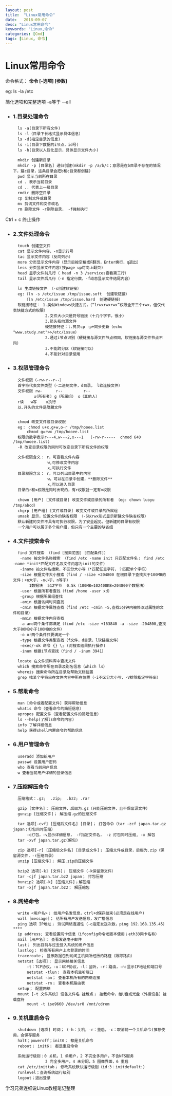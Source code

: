```yaml
---
layout: post
title:  "Linux常用命令"
date:   2018-09-07
desc: "Linux常用命令"
keywords: "Linux,命令"
categories: [Cmd]
tags: [Linux, 命令]
---
```


# Linux常用命令

命令格式： **命令 [-选项] [参数]**

eg: ls -la /etc

简化选项和完整选项 -a等于 --all


* ### 1.目录处理命令

		ls -a(目录下所有文件)
		ls -l（目录下长格式显示具体信息）
		ls -d(指定目录的信息)
		ls -i(目录下数据的i节点，id号)
		ls -h(目录以人性化显示，具体显示文件大小)

		mkdir 创建新目录
		mkdir -p [目录名] 递归创建(mkdir -p /a/b/c；意思是在b目录不存在的情况下，建c目录，这条目录会把b和c目录都创建)
		pwd 显示当前所在目录
		cd . 表示当前目录
		cd .. 代表上一级目录
		rmdir 删除空目录
		cp 复制文件或目录
		mv 剪切文件和文件改名
		rm 删除文件 -r删除目录， -f强制执行

Ctrl + c 终止操作

* ### 2.文件处理命令 

		touch 创建空文件
		cat 显示文件内容，-n显示行号
		tac 显示文件内容（反向列示）
		more 分页显示文件内容（显示后按空格或F翻页，Enter换行，q退出）
		less 分页显示文件内容(按page up可向上翻页)
		head 显示文件前几行（ head -n 3 /services查看第三行）
		tail 显示文件后几行（-n 指定行数，-f动态显示文件结尾内容）
		
		ln 生成链接文件 （-s创建软链接）
		eg:（ln -s /etc/issue /tmp/issue.soft  创建软链接）
		   （ln /etc/issue /tmp/issue.hard  创建硬链接）
		软链接特征： 1.类似Windows快捷方式，（“lrwxrwxrwx”权限全开三个rwx，但仅代表快捷方式的权限）
					2.文件大小只是符号链接（十几个字节，很小）
					3.箭头指向源文件
					硬链接特征：l.拷贝cp -p+同步更新（echo "www.study.net">>/etc/issue）
					2.通过i节点识别（硬链接与源文件节点相同，软链接与源文件节点不同）
					3.不能跨分区（软链接可以）
					4.不能针对目录使用


* ### 3.权限管理命令

		文件权限（-rw-r--r--）
		首字符代表文件类型（-二进制文件，d目录， l软连接文件）
		文件权限 rw-      r--         r--
			   u(所有者) g（所属组） o（其他人）
		r读   w写    x执行
		以.开头的文件是隐藏文件


		chmod 改变文件或目录权限
		eg： chmod u+x,g+w,o-r /tmp/hooee.list
			chmod g=rwx /tmp/hooee.list
		权限的数字表示r---4,w---2,x---1   (-rw-r-----  chmod 640 /tmp/hooee.list)
		-R 改变目录权限的同时可改变目录下所有文件的权限
		
		文件权限含义： r，可查看文件内容
				 	 w,可修改文件内容
				 	 x,可执行文件
		目录权限含义： r，可以列出目录中的内容
					 w，可以在目录中创建，**删除文件**
					 x,可以进入目录
		目录的r和x权限是同时出现的，有r权限就一定有x权限
		
		chown [用户] [文件或目录] 改变文件或目录的所有者 （eg: chown luoyu /tmp/abcd）
		chgrp [用户组] [文件或目录] 改变文件或目录的所属组
		umask 显示，设置文件的缺省权限 （-S以rwx形式显示新建文件缺省权限）
		默认新建的文件不具有可执行权限，为了安全起见。但新建的目录有权限
		一个用户可以属于多个用户组，但只有一个主要的缺省组

* ### 4.文件搜索命令
 
		find 文件搜索 （find [搜索范围] [匹配条件]）
		 -name 按文件名称搜索 （find /etc -name init 只匹配文件名； find /etc -name *init*匹配文件名及文件内容为init的文件）
		 -iname 按文件名搜索，不区分大小写（*匹配任意字符，？匹配单个字符）
		 -size 根据文件大小搜索（find / -size +204800 在根目录下查找大于100MB的文件；+n大于，-n小于，n等于）
			 1数据块  512字节  0.5k（100MB=102400KB=204800个数据块）
		 -user 根据所有者查找（find /home -user xd）
		 -group 根据所属组查找
		 -amin 根据访问时间查找
		 -cmin 根据文件属性查找（find /etc -cmin -5,查找5分钟内被修改过属性的文件和目录）
		 -mmin 根据文件内容查找
		 -a and两个条件都满足（find /etc -size +163840 -a -size -204800,查找大于80MB小于100MB的文件）
		 -o or两个条件只要满足一个
		 -type 根据文件类型查找（f文件，d目录，l软链接文件）
		 -exec/-ok 命令 {} \; (对搜索结果执行操作)
		 -inum 根据i节点查找（find / -inum 3941）
		
		locate 在文件资料库中查找文件
		which 搜索命令所在目录及别名信息（which ls）
		whereis 搜索命令所在目录及帮助文档位置
		grep 找某个字符串在文件内容中所在位置（-i不区分大小写，-V排除指定字符串）
		

* ### 5.帮助命令

		man [命令或者配置文件] 获得帮助信息
		whatis 命令（查看命令的简短信息）
		apropos 配置文件（查看配置文件的简短信息）
		ls --help(了解ls命令的内容)
		info 了解详细信息
		help 获得shell内置命令的帮助信息
		
* ### 6.用户管理命令

		useradd 添加新用户
		passwd 设置用户密码
		who 查看当前用户信息
		w 查看当前用户详细的登录信息

* ### 7.压缩解压命令

		压缩格式：.gz;  .zip;  .bz2; .rar
		
		gzip [文件名]； 压缩文件，后缀为.gz（只能压缩文件，且不保留源文件）
		gunzip [压缩文件]； 解压缩.gz的压缩文件
		
		tar 选项[-cvf] [压缩后文件名] [目录]； 打包命令（tar -zcf japan.tar.gz japan；打包同时压缩）
			-c打包，-v显示详细信息， -f指定文件名， -z 打包同时压缩, -x 解包
		tar -xvf japan.tar.gz(解包)
		
		zip 选项[-r] [压缩后文件名] [目录或文件]； 压缩文件或目录，后缀为.zip（保留源文件，-r压缩目录）
		unzip [压缩文件]； 解压.zip的压缩文件
		
		bzip2 选项[-k] [文件]； 压缩文件（-k保留源文件）
		tar -cjf japan.tar.bz2 japan； 打包压缩
		bunzip2 选项[-k] [压缩文件]；解压缩
		tar -xjf japan.tar.bz2； 解压缩包

* ### 8.网络命令

		write <用户名>； 给用户名发信息，ctrl+d保存结束(必须是在线用户)
		wall [message]； 给所有用户发送信息，发广播信息
		ping 选项 IP地址； 测试网络连通性（-c指定发送次数，ping 192.168.135.45）****
		ip address; 查看设置网卡信息（ifconfig命令老版本使用；eth33网卡名称）
		mail [用户名]； 查看发送电子邮件
		last； 列出目前与过去登入系统的用户信息
		lastlog； 检查所有用户上次登录的时间
		traceroute； 显示数据包到访问主机间所经历的路径（跟踪路由）
		netstat [选项]； 显示网络相关信息
			-t：TCP协议，-u：UDP协议，-l：监听，-r：路由，-n:显示IP地址和端口号
			netstat -tlun； 查看本机监听端口
			netstat -an； 查看本机所有的网络连接
			netstat -rn； 查看本机路由表
		setup； 配置网络
		mount [-t 文件系统] 设备文件名 挂载点； 挂载命令，给U盘或光盘（外接设备）挂载盘符
			mount -t iso9660 /dev/sr0 /mnt/cdrom

* ### 9.关机重启命令

		shutdown [选项] 时间； (-h：关机，-r：重启，-c：取消前一个关机命令)推荐使用，会保存服务
		halt；poweroff；init0； 都是关机命令
		reboot； init6； 都是重启命令

		系统运行级别：0 关机，1 单用户，2 不完全多用户，不含NFS服务
					3 完全多用户，4 未分配，5 图像界面，6 重启
		cat /etc/inittab； 修改系统默认运行级别（id:3：initdefault:）
		runlevel；查询系统运行级别
		logout；退出登录


学习兄弟连细说Linux教程笔记整理
